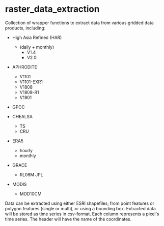 # raster_data_extraction
Collection of wrapper functions to extract data from various gridded data products, including:

- High Asia Refined (HAR)
    - (daily + monthly)
        - V1.4 
        - V2.0

- APHRODITE
  - V1101
  - V1101-EXR1
  - V1808
  - V1808-R1
  - V1901

- GPCC

- CHEALSA
  - TS
  - CRU

- ERA5
  - hourly
  - monthly
  
- GRACE
    - RL06M JPL
    
- MODIS
    - MOD10CM
  
Data can be extracted using either ESRI shapefiles; from point features or polygon features (single or multi), or using a bounding box.
Extracted data will be stored as time series in csv-format. Each column represents a pixel's time series. The header will have the name of the coordinates.
